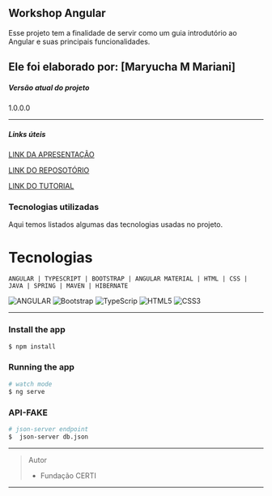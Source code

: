 ## Workshop  Angular
Esse projeto tem a finalidade de servir como um guia introdutório ao Angular e suas principais funcionalidades.

Ele foi elaborado por: [Maryucha M Mariani]
---------------------

##### Versão atual do projeto
1.0.0.0

---------------------
##### Links úteis

[LINK DA APRESENTAÇÃO](https://docs.google.com/presentation/d/1VYP5QB8vn9D27XzvCR6RyaBcP4oOIwDJ4bkBesdNN6k)

[LINK DO REPOSOTÓRIO](https://github.com/Maryucha/workshopAngular)

[LINK DO TUTORIAL](https://docs.google.com/document/d/13ns9Lhvnsg6ierk5DgWqNXC1sm9ZdQYK)


### Tecnologias utilizadas
Aqui temos listados algumas das tecnologias usadas no projeto.

# Tecnologias

	ANGULAR | TYPESCRIPT | BOOTSTRAP | ANGULAR MATERIAL | HTML | CSS | JAVA | SPRING | MAVEN | HIBERNATE
![ANGULAR](https://github.com/Maryucha/ProjetoTesteEstagio/blob/master/imagens/Angular_full_color_logo.svg.png?raw=true) ![Bootstrap](https://github.com/Maryucha/ProjetoTesteEstagio/blob/master/imagens/Bootstrap_logo.svg.png?raw=true) ![TypeScrip](https://upload.wikimedia.org/wikipedia/commons/thumb/4/4c/Typescript_logo_2020.svg/32px-Typescript_logo_2020.svg.png) ![HTML5](https://upload.wikimedia.org/wikipedia/commons/thumb/6/61/HTML5_logo_and_wordmark.svg/32px-HTML5_logo_and_wordmark.svg.png) ![CSS3](https://upload.wikimedia.org/wikipedia/commons/thumb/d/d5/CSS3_logo_and_wordmark.svg/16px-CSS3_logo_and_wordmark.svg.png) 

---------------------
### Install the app

```bash
$ npm install
```

### Running the app

```bash
# watch mode
$ ng serve 
```

### API-FAKE

```bash
# json-server endpoint
$  json-server db.json
```
---------------------
> Autor
 >- Fundação CERTI

---------------------

